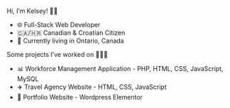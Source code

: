 Hi, I’m Kelsey! 👋🏻

- 🌐 Full-Stack Web Developer
- 🇨🇦/🇭🇷 Canadian & Croatian Citizen 
- 🍁 Currently living in Ontario, Canada

Some projects I’ve worked on 👩🏻‍💻
- 📊 Workforce Management Application - PHP, HTML, CSS, JavaScript, MySQL
- ✈️ Travel Agency Website - HTML, CSS, JavaScript
- 💼 Portfolio Website - Wordpress Elementor

<!---
kelseyrajher/kelseyrajher is a ✨ special ✨ repository because its `README.md` (this file) appears on your GitHub profile.
You can click the Preview link to take a look at your changes.
--->
